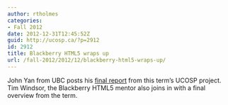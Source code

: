 ```yaml
---
author: rtholmes
categories:
- Fall 2012
date: 2012-12-31T12:45:52Z
guid: http://ucosp.ca/?p=2912
id: 2912
title: Blackberry HTML5 wraps up
url: /fall-2012/2012/12/blackberry-html5-wraps-up/
---
```


John Yan from UBC posts his [final report](http://devblog.blackberry.com/2012/12/ucosp-end-of-term-results-part-2/) from this term&#8217;s UCOSP project. Tim Windsor, the Blackberry HTML5 mentor also joins in with a final overview from the term.